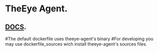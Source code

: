 # TheEye Agent.
## [DOCS](https://github.com/theeye-io-team/theeye-docs).

#The default dockerfile uses theeye-agent's binary
#For developing you may use dockerfile_sources wich install theeye-agent's sources files.
